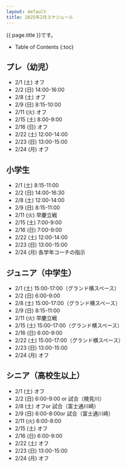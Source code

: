 ```yaml
---
layout: default
title: 2025年2月スケジュール
---
```


{{ page.title }}です。


* Table of Contents
{:toc}


プレ（幼児）
------------------

* 2/1 (土) オフ
* 2/2 (日) 14:00-16:00
* 2/8 (土) オフ
* 2/9 (日) 8:15-10:00
* 2/11 (火) オフ
* 2/15 (土) 8:00-9:00
* 2/16 (日) オフ
* 2/22 (土) 12:00-14:00
* 2/23 (日) 13:00-15:00
* 2/24 (月) オフ

小学生
-----------

* 2/1 (土) 8:15-11:00
* 2/2 (日) 14:00-16:30
* 2/8 (土) 12:00-14:00
* 2/9 (日) 8:15-11:00
* 2/11 (火) 早慶立戦
* 2/15 (土) 7:00-9:00
* 2/16 (日) 7:00-9:00
* 2/22 (土) 12:00-14:00
* 2/23 (日) 13:00-15:00
* 2/24 (月) 各学年コーチの指示

ジュニア（中学生）
-----------------------------------------

* 2/1 (土) 15:00-17:00（グランド横スペース）
* 2/2 (日) 6:00-9:00
* 2/8 (土) 15:00-17:00（グランド横スペース）
* 2/9 (日) 8:15-11:00
* 2/11 (火) 早慶立戦
* 2/15 (土) 15:00-17:00（グランド横スペース）
* 2/16 (日) 6:00-9:00
* 2/22 (土) 15:00-17:00（グランド横スペース）
* 2/23 (日) 13:00-15:00
* 2/24 (月) オフ

シニア（高校生以上）
-----------------------------------------

* 2/1 (土) オフ
* 2/2 (日) 6:00-9:00 or 試合（検見川）
* 2/8 (土) オフor 試合（富士通川崎）
* 2/9 (日) 6:00-8:00or 試合（富士通川崎）
* 2/11 (火) 6:00-8:00
* 2/15 (土) オフ
* 2/16 (日) 6:00-9:00
* 2/22 (土) オフ
* 2/23 (日) 13:00-15:00
* 2/24 (月) オフ
